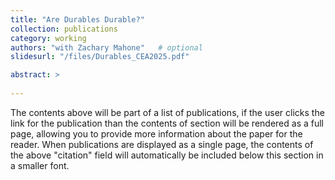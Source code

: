 ```yaml
---
title: "Are Durables Durable?"
collection: publications
category: working
authors: "with Zachary Mahone"   # optional
slidesurl: "/files/Durables_CEA2025.pdf"

abstract: >
  
---
```


The contents above will be part of a list of publications, if the user clicks the link for the publication than the contents of section will be rendered as a full page, allowing you to provide more information about the paper for the reader. When publications are displayed as a single page, the contents of the above "citation" field will automatically be included below this section in a smaller font.
